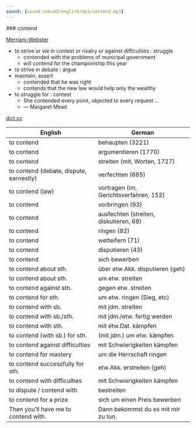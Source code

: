 ```yaml
---
sound: [sound:ankimd/english/mp3/contend.mp3]
---
```


\### contend

[Merriam-Webster](https://www.merriam-webster.com/dictionary/contend)

- to strive or vie in contest or rivalry or against difficulties : struggle
    - contended with the problems of municipal government
    - will contend for the championship this year
- to strive in debate : argue
- maintain, assert
    - contended that he was right
    - contends that the new law would help only the wealthy
- to struggle for : contest
    - She contended every point, objected to every request …
    - — Margaret Mead

[dict.cc](https://www.dict.cc/contend)

| English        | German       |
| -------------- | ------------ |
| to contend | behaupten (3221) |
| to contend | argumentieren (1770) |
| to contend | streiten (mit, Worten, 1727) |
| to contend (debate, dispute, earnestly) | verfechten (685) |
| to contend (law) | vortragen (im, Gerichtsverfahren, 152) |
| to contend | vorbringen (93) |
| to contend | ausfechten (streiten, diskutieren, 88) |
| to contend | ringen (82) |
| to contend | wetteifern (71) |
| to contend | disputieren (43) |
| to contend | sich bewerben |
| to contend about sth. | über etw.Akk. disputieren (geh) |
| to contend about sth. | um etw. streiten |
| to contend against sth. | gegen etw. streiten |
| to contend for sth. | um etw. ringen (Sieg, etc) |
| to contend with sb. | mit jdm. streiten |
| to contend with sb./sth. | mit jdm./etw. fertig werden |
| to contend with sth. | mit etw.Dat. kämpfen |
| to contend (with sb.) for sth. | (mit jdm.) um etw. kämpfen |
| to contend against difficulties | mit Schwierigkeiten kämpfen |
| to contend for mastery | um die Herrschaft ringen |
| to contend successfully for sth. | etw.Akk. erstreiten (geh) |
| to contend with difficulties | mit Schwierigkeiten kämpfen |
| to dispute / contend with | bestreiten |
| to contend for a prize | sich um einen Preis bewerben |
| Then you'll have me to contend with. | Dann bekommst du es mit mir zu tun. |
